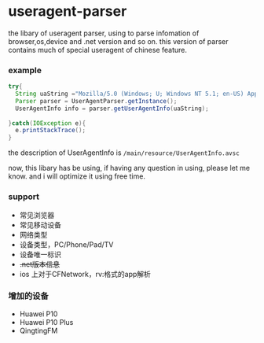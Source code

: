 # useragent-parser

the libary of useragent parser, using to parse infomation of browser,os,device and .net version and so on. this version of parser contains much of special useragent of chinese feature.

### example
``` java
try{
  String uaString ="Mozilla/5.0 (Windows; U; Windows NT 5.1; en-US) AppleWebKit/534.3 (KHTML, like Gecko) Chrome/6.0.472.55 Safari/534.3"
  Parser parser = UserAgentParser.getInstance();
  UserAgentInfo info = parser.getUserAgentInfo(uaString);
  
}catch(IOException e){
  e.printStackTrace();
}

```
the description of  UserAgentInfo is `/main/resource/UserAgentInfo.avsc`

now, this libary has be using, if having any question in using, please let me know. and i will optimize it using free time. 

### support
* 常见浏览器
* 常见移动设备
* 网络类型
* 设备类型，PC/Phone/Pad/TV
* 设备唯一标识
* ~~.net版本信息~~
* ios 上对于CFNetwork，rv:格式的app解析


### 增加的设备
* Huawei P10
* Huawei P10 Plus
* QingtingFM 

